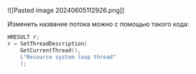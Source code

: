 ![[Pasted image 20240605112926.png]]

Изменить название потока можно с помощью такого кода:

```C++
HRESULT r;
r = SetThreadDescription(
	GetCurrentThread(),
	L"Resource system loop thread"
	);
```